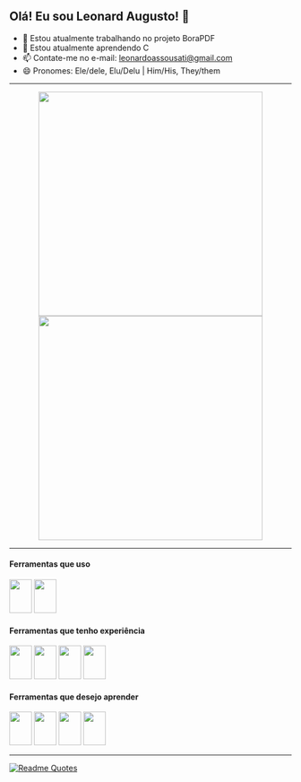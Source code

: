 ## Olá! Eu sou Leonard Augusto! 👋
- 🔭 Estou atualmente trabalhando no projeto BoraPDF
- 🌱 Estou atualmente aprendendo C
- 📫 Contate-me no e-mail: leonardoassousati@gmail.com
- 😄 Pronomes: Ele/dele, Elu/Delu | Him/His, They/them

---

<p align="center">
  <img src="https://github-readme-stats.vercel.app/api?username=LeonardAugusto&show_icons=true&theme=dark" width="400">
  <img src="https://github-readme-streak-stats.herokuapp.com?user=LeonardAugusto&theme=dark&hide_border=true" width="400">
</p>

---
#### Ferramentas que uso
<img src="https://cdn.jsdelivr.net/gh/devicons/devicon/icons/c/c-line.svg" width='40' height='60' /> <img src="https://cdn.jsdelivr.net/gh/devicons/devicon/icons/cplusplus/cplusplus-line.svg"  width='40' height='60'/>
                  

#### Ferramentas que tenho experiência
<img src="https://cdn.jsdelivr.net/gh/devicons/devicon/icons/java/java-plain.svg" width='40' height='60' />  <img src="https://cdn.jsdelivr.net/gh/devicons/devicon/icons/javascript/javascript-original.svg" width='40' height='60'/> <img src="https://cdn.jsdelivr.net/gh/devicons/devicon/icons/css3/css3-plain.svg" width='40' height='60' /> <img src="https://cdn.jsdelivr.net/gh/devicons/devicon/icons/html5/html5-plain.svg" width='40' height='60' />
          
                    
#### Ferramentas que desejo aprender
<img src="https://cdn.jsdelivr.net/gh/devicons/devicon/icons/aftereffects/aftereffects-original.svg" width='40' height='60' /> <img src="https://cdn.jsdelivr.net/gh/devicons/devicon/icons/photoshop/photoshop-line.svg" width='40' height='60' /> <img src="https://cdn.jsdelivr.net/gh/devicons/devicon/icons/unrealengine/unrealengine-original.svg" width='40' height='60' /> <img src="https://cdn.jsdelivr.net/gh/devicons/devicon/icons/python/python-plain.svg" width='40' height='60'  />
          
          
          
          
---
[![Readme Quotes](https://quotes-github-readme.vercel.app/api?type=horizontal&theme=dark&quote=Its%20always%20darkest%20before%20the%20dawn.&author=Florence%20Welch)](https://github.com/piyushsuthar/github-readme-quotes)
